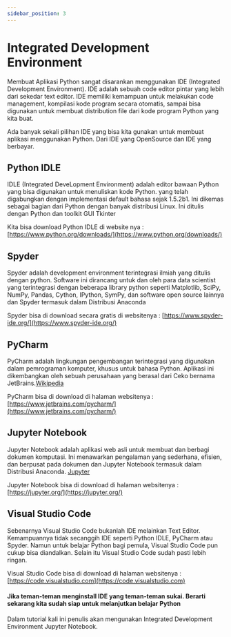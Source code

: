 ```yaml
---
sidebar_position: 3
---
```


# Integrated Development Environment

Membuat Aplikasi Python sangat disarankan menggunakan IDE (Integrated Development Environment). IDE adalah sebuah code editor pintar yang lebih dari sekedar text editor. IDE memiliki kemampuan untuk melakukan code management, kompilasi kode program secara otomatis, sampai bisa digunakan untuk membuat distribution file dari kode program Python yang kita buat.

Ada banyak sekali pilihan IDE yang bisa kita gunakan untuk membuat aplikasi menggunakan Python. Dari IDE yang OpenSource dan IDE yang berbayar.

## Python IDLE

IDLE (Integrated DeveLopment Environment) adalah editor bawaan Python yang bisa digunakan untuk menuliskan kode Python.
yang telah digabungkan dengan implementasi default bahasa sejak 1.5.2b1. Ini dikemas sebagai bagian dari Python dengan banyak distribusi Linux. Ini ditulis dengan Python dan toolkit GUI Tkinter

Kita bisa download Python IDLE di website nya : [https://www.python.org/downloads/](https://www.python.org/downloads/)

## Spyder

Spyder adalah development environment terintegrasi ilmiah yang ditulis dengan python. Software ini dirancang untuk dan oleh para data scientist yang terintegrasi dengan beberapa library python seperti Matplotlib, SciPy, NumPy, Pandas, Cython, IPython, SymPy, dan software open source lainnya dan Spyder termasuk dalam Distribusi Anaconda

Spyder bisa di download secara gratis di websitenya : [https://www.spyder-ide.org/](https://www.spyder-ide.org/)

## PyCharm

PyCharm adalah lingkungan pengembangan terintegrasi yang digunakan dalam pemrograman komputer, khusus untuk bahasa Python. Aplikasi ini dikembangkan oleh sebuah perusahaan yang berasal dari Ceko bernama JetBrains.[Wikipedia](https://id.wikipedia.org/wiki/PyCharm)

PyCharm bisa di download di halaman websitenya : [https://www.jetbrains.com/pycharm/](https://www.jetbrains.com/pycharm/)

## Jupyter Notebook

Jupyter Notebook adalah aplikasi web asli untuk membuat dan berbagi dokumen komputasi. Ini menawarkan pengalaman yang sederhana, efisien, dan berpusat pada dokumen dan Jupyter Notebook termasuk dalam Distribusi Anaconda. [Jupyter](https://jupyter.org/)

Jupyter Notebook bisa di download di halaman websitenya : [https://jupyter.org/](https://jupyter.org/)

## Visual Studio Code

Sebenarnya Visual Studio Code bukanlah IDE melainkan Text Editor. Kemampuannya tidak secanggih IDE seperti Python IDLE, PyCharm atau Spyder. Namun untuk belajar Python bagi pemula, Visual Studio Code pun cukup bisa diandalkan. Selain itu Visual Studio Code sudah pasti lebih ringan.

Visual Studio Code bisa di download di halaman websitenya : [https://code.visualstudio.com](https://code.visualstudio.com)

#### Jika teman-teman menginstall IDE yang teman-teman sukai. Berarti sekarang kita sudah siap untuk melanjutkan belajar Python

Dalam tutorial kali ini penulis akan mengunakan Integrated Development Environment Jupyter Notebook.
